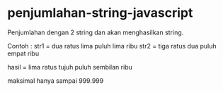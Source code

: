 # penjumlahan-string-javascript

Penjumlahan dengan 2 string dan akan menghasilkan string.

Contoh :
str1 = dua ratus lima puluh lima ribu
str2 = tiga ratus dua puluh empat ribu

hasil = lima ratus tujuh puluh sembilan ribu

maksimal hanya sampai 999.999
